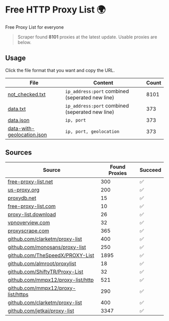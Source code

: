 
# Free HTTP Proxy List 🌍

Free Proxy List for everyone

> Scraper found **8101** proxies at the latest update. Usable proxies are below.

## Usage

Click the file format that you want and copy the URL.


|File|Content|Count|
|----|-------|-----|
|[not_checked.txt](https://raw.githubusercontent.com/yemixzy/proxy-list/main/proxy-list/not_checked.txt)|`ip_address:port` combined (seperated new line)|8101|
|[data.txt](https://raw.githubusercontent.com/yemixzy/proxy-list/main/proxy-list/data.txt)|`ip_address:port` combined (seperated new line)|373|
|[data.json](https://raw.githubusercontent.com/yemixzy/proxy-list/main/proxy-list/data.json)|`ip, port`|373|
|[data-with-geolocation.json](https://raw.githubusercontent.com/yemixzy/proxy-list/main/proxy-list/data-with-geolocation.json)|`ip, port, geolocation`|373|

## Sources

|Source|Found Proxies|Succeed|
|------|-------------|-------|
|[free-proxy-list.net](https://free-proxy-list.net)|300|✅|
|[us-proxy.org](https://www.us-proxy.org)|200|✅|
|[proxydb.net](http://proxydb.net)|15|✅|
|[free-proxy-list.com](https://free-proxy-list.com/?page=&port=&type%5B%5D=http&type%5B%5D=https&up_time=0&search=Search)|10|✅|
|[proxy-list.download](https://www.proxy-list.download/HTTP)|26|✅|
|[vpnoverview.com](https://vpnoverview.com/privacy/anonymous-browsing/free-proxy-servers)|32|✅|
|[proxyscrape.com](https://api.proxyscrape.com/v2/?request=displayproxies&protocol=http&timeout=10000&country=all&ssl=all&anonymity=all)|365|✅|
|[github.com/clarketm/proxy-list](https://raw.githubusercontent.com/clarketm/proxy-list/master/proxy-list-raw.txt)|400|✅|
|[github.com/monosans/proxy-list](https://raw.githubusercontent.com/monosans/proxy-list/main/proxies/http.txt)|250|✅|
|[github.com/TheSpeedX/PROXY-List](https://raw.githubusercontent.com/TheSpeedX/PROXY-List/master/http.txt)|1895|✅|
|[github.com/almroot/proxylist](https://raw.githubusercontent.com/almroot/proxylist/master/list.txt)|18|✅|
|[github.com/ShiftyTR/Proxy-List](https://raw.githubusercontent.com/ShiftyTR/Proxy-List/master/http.txt)|32|✅|
|[github.com/mmpx12/proxy-list/http](https://raw.githubusercontent.com/mmpx12/proxy-list/master/http.txt)|521|✅|
|[github.com/mmpx12/proxy-list/https](https://raw.githubusercontent.com/mmpx12/proxy-list/master/https.txt)|290|✅|
|[github.com/clarketm/proxy-list](https://raw.githubusercontent.com/clarketm/proxy-list/master/proxy-list-raw.txt)|400|✅|
|[github.com/jetkai/proxy-list](https://raw.githubusercontent.com/jetkai/proxy-list/main/online-proxies/txt/proxies.txt)|3347|✅|



